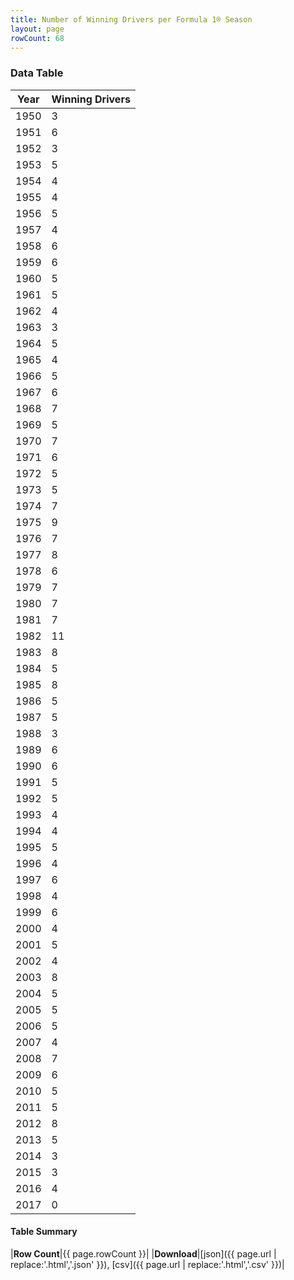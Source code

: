 ```yaml
---
title: Number of Winning Drivers per Formula 1® Season
layout: page
rowCount: 68
---
```


<canvas id="chart" width="400" height="180"></canvas>
<script>
var data = {
    "datasets": [
        {
            "backgroundColor": [
                "#f3a935",
                "#f3a935",
                "#f3a935",
                "#f3a935",
                "#f3a935",
                "#f3a935",
                "#f3a935",
                "#f3a935",
                "#f3a935",
                "#f3a935",
                "#f3a935",
                "#f3a935",
                "#f3a935",
                "#f3a935",
                "#f3a935",
                "#f3a935",
                "#f3a935",
                "#f3a935",
                "#f3a935",
                "#f3a935",
                "#f3a935",
                "#f3a935",
                "#f3a935",
                "#f3a935",
                "#f3a935",
                "#f3a935",
                "#f3a935",
                "#f3a935",
                "#f3a935",
                "#f3a935",
                "#f3a935",
                "#f3a935",
                "#f3a935",
                "#f3a935",
                "#f3a935",
                "#f3a935",
                "#f3a935",
                "#f3a935",
                "#f3a935",
                "#f3a935",
                "#f3a935",
                "#f3a935",
                "#f3a935",
                "#f3a935",
                "#f3a935",
                "#f3a935",
                "#f3a935",
                "#f3a935",
                "#f3a935",
                "#f3a935",
                "#f3a935",
                "#f3a935",
                "#f3a935",
                "#f3a935",
                "#f3a935",
                "#f3a935",
                "#f3a935",
                "#f3a935",
                "#f3a935",
                "#f3a935",
                "#f3a935",
                "#f3a935",
                "#f3a935",
                "#f3a935",
                "#f3a935",
                "#f3a935",
                "#f3a935",
                "#f3a935"
            ],
            "borderColor": [
                "#f68639",
                "#f68639",
                "#f68639",
                "#f68639",
                "#f68639",
                "#f68639",
                "#f68639",
                "#f68639",
                "#f68639",
                "#f68639",
                "#f68639",
                "#f68639",
                "#f68639",
                "#f68639",
                "#f68639",
                "#f68639",
                "#f68639",
                "#f68639",
                "#f68639",
                "#f68639",
                "#f68639",
                "#f68639",
                "#f68639",
                "#f68639",
                "#f68639",
                "#f68639",
                "#f68639",
                "#f68639",
                "#f68639",
                "#f68639",
                "#f68639",
                "#f68639",
                "#f68639",
                "#f68639",
                "#f68639",
                "#f68639",
                "#f68639",
                "#f68639",
                "#f68639",
                "#f68639",
                "#f68639",
                "#f68639",
                "#f68639",
                "#f68639",
                "#f68639",
                "#f68639",
                "#f68639",
                "#f68639",
                "#f68639",
                "#f68639",
                "#f68639",
                "#f68639",
                "#f68639",
                "#f68639",
                "#f68639",
                "#f68639",
                "#f68639",
                "#f68639",
                "#f68639",
                "#f68639",
                "#f68639",
                "#f68639",
                "#f68639",
                "#f68639",
                "#f68639",
                "#f68639",
                "#f68639",
                "#f68639"
            ],
            "borderWidth": 1,
            "data": [
                3.0,
                6.0,
                3.0,
                5.0,
                4.0,
                4.0,
                5.0,
                4.0,
                6.0,
                6.0,
                5.0,
                5.0,
                4.0,
                3.0,
                5.0,
                4.0,
                5.0,
                6.0,
                7.0,
                5.0,
                7.0,
                6.0,
                5.0,
                5.0,
                7.0,
                9.0,
                7.0,
                8.0,
                6.0,
                7.0,
                7.0,
                7.0,
                11.0,
                8.0,
                5.0,
                8.0,
                5.0,
                5.0,
                3.0,
                6.0,
                6.0,
                5.0,
                5.0,
                4.0,
                4.0,
                5.0,
                4.0,
                6.0,
                4.0,
                6.0,
                4.0,
                5.0,
                4.0,
                8.0,
                5.0,
                5.0,
                5.0,
                4.0,
                7.0,
                6.0,
                5.0,
                5.0,
                8.0,
                5.0,
                3.0,
                3.0,
                4.0,
                0.0
            ],
            "label": "Winning Drivers"
        }
    ],
    "labels": [
        "1950",
        "1951",
        "1952",
        "1953",
        "1954",
        "1955",
        "1956",
        "1957",
        "1958",
        "1959",
        "1960",
        "1961",
        "1962",
        "1963",
        "1964",
        "1965",
        "1966",
        "1967",
        "1968",
        "1969",
        "1970",
        "1971",
        "1972",
        "1973",
        "1974",
        "1975",
        "1976",
        "1977",
        "1978",
        "1979",
        "1980",
        "1981",
        "1982",
        "1983",
        "1984",
        "1985",
        "1986",
        "1987",
        "1988",
        "1989",
        "1990",
        "1991",
        "1992",
        "1993",
        "1994",
        "1995",
        "1996",
        "1997",
        "1998",
        "1999",
        "2000",
        "2001",
        "2002",
        "2003",
        "2004",
        "2005",
        "2006",
        "2007",
        "2008",
        "2009",
        "2010",
        "2011",
        "2012",
        "2013",
        "2014",
        "2015",
        "2016",
        "2017"
    ]
};
var options = {
  legend: {
    display: false
  },
  scales: {
    xAxes: [{
      ticks: {
        beginAtZero: true,
        maxRotation: 180,
        display: window.innerWidth > 800
      }
    }],
    yAxes: [{
      ticks: {
        beginAtZero: true
      }
    }]
  },
  onResize: function(chart, size) {
    chart.options.scales.xAxes[0].ticks.display = size.width > 800;
  }
};
var chart = new Chart("chart", {
    data: data,
    type: 'bar',
    options: options
});
</script>

<!-- div id="chart-navigation">
<button onclick="window.location = chart.toBase64Image();">Save as Image</button>
<button onclick="window.location = chart.toBase64Image();">Hello</button>
<button onclick="window.location = chart.toBase64Image();">Hello</button>
<select>
<option>one</option>
<option>two</option>
<option>three</option>
</select>
</div -->




### Data Table

| Year | Winning Drivers |
|--|--|
| 1950 | 3 |
| 1951 | 6 |
| 1952 | 3 |
| 1953 | 5 |
| 1954 | 4 |
| 1955 | 4 |
| 1956 | 5 |
| 1957 | 4 |
| 1958 | 6 |
| 1959 | 6 |
| 1960 | 5 |
| 1961 | 5 |
| 1962 | 4 |
| 1963 | 3 |
| 1964 | 5 |
| 1965 | 4 |
| 1966 | 5 |
| 1967 | 6 |
| 1968 | 7 |
| 1969 | 5 |
| 1970 | 7 |
| 1971 | 6 |
| 1972 | 5 |
| 1973 | 5 |
| 1974 | 7 |
| 1975 | 9 |
| 1976 | 7 |
| 1977 | 8 |
| 1978 | 6 |
| 1979 | 7 |
| 1980 | 7 |
| 1981 | 7 |
| 1982 | 11 |
| 1983 | 8 |
| 1984 | 5 |
| 1985 | 8 |
| 1986 | 5 |
| 1987 | 5 |
| 1988 | 3 |
| 1989 | 6 |
| 1990 | 6 |
| 1991 | 5 |
| 1992 | 5 |
| 1993 | 4 |
| 1994 | 4 |
| 1995 | 5 |
| 1996 | 4 |
| 1997 | 6 |
| 1998 | 4 |
| 1999 | 6 |
| 2000 | 4 |
| 2001 | 5 |
| 2002 | 4 |
| 2003 | 8 |
| 2004 | 5 |
| 2005 | 5 |
| 2006 | 5 |
| 2007 | 4 |
| 2008 | 7 |
| 2009 | 6 |
| 2010 | 5 |
| 2011 | 5 |
| 2012 | 8 |
| 2013 | 5 |
| 2014 | 3 |
| 2015 | 3 |
| 2016 | 4 |
| 2017 | 0 |

#### Table Summary

|**Row Count**|{{ page.rowCount }}|
|**Download**|[json]({{ page.url | replace:'.html','.json' }}), [csv]({{ page.url | replace:'.html','.csv' }})|
